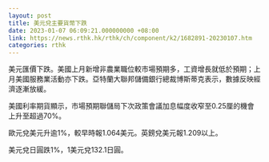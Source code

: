 ```yaml
---
layout: post
title: 美元兌主要貨幣下跌
date: 2023-01-07 06:09:21.000000000 +08:00
link: https://news.rthk.hk/rthk/ch/component/k2/1682891-20230107.htm
categories: rthk
---
```


美元匯價下跌。美國上月新增非農業職位較市場預期多，工資增長就低於預期；上月美國服務業活動亦下跌。亞特蘭大聯邦儲備銀行總裁博斯蒂克表示，數據反映經濟逐漸放緩。

美國利率期貨顯示，市場預期聯儲局下次政策會議加息幅度收窄至0.25厘的機會上升至超過70%。

歐元兌美元升逾1%，較早時報1.064美元。英鎊兌美元報1.209以上。

美元兌日圓跌1%，1美元兌132.1日圓。
